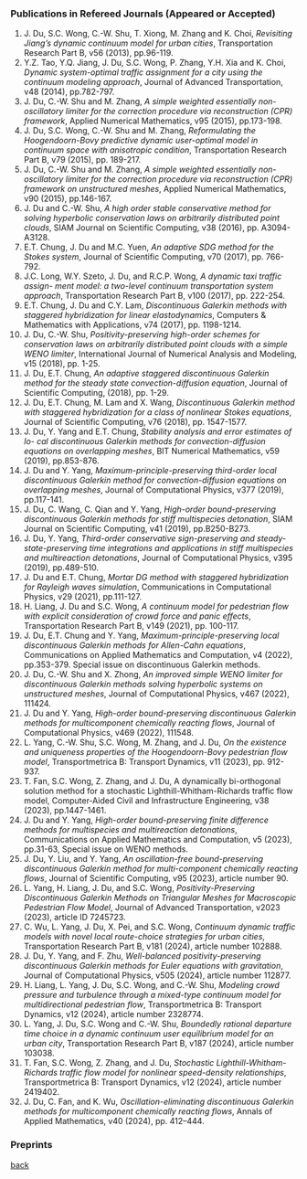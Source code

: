 
### Publications in Refereed Journals (Appeared or Accepted)

1. J. Du, S.C. Wong, C.-W. Shu, T. Xiong, M. Zhang and K. Choi, _Revisiting Jiang’s dynamic continuum model for urban cities_, Transportation Research Part B, v56 (2013), pp.96-119.
2. Y.Z. Tao, Y.Q. Jiang, J. Du, S.C. Wong, P. Zhang, Y.H. Xia and K. Choi, _Dynamic system-optimal traffic assignment for a city using the continuum modeling approach_, Journal of Advanced Transportation, v48 (2014), pp.782-797.
3. J. Du, C.-W. Shu and M. Zhang, _A simple weighted essentially non-oscillatory limiter for the correction procedure via reconstruction (CPR) framework_, Applied Numerical Mathematics, v95 (2015), pp.173-198.
4. J. Du, S.C. Wong, C.-W. Shu and M. Zhang, _Reformulating the Hoogendoorn-Bovy predictive dynamic user-optimal model in continuum space with anisotropic condition_, Transportation Research Part B, v79 (2015), pp. 189-217.
5. J. Du, C.-W. Shu and M. Zhang, _A simple weighted essentially non-oscillatory limiter for the correction procedure via reconstruction (CPR) framework on unstructured meshes_, Applied Numerical Mathematics, v90 (2015), pp.146-167.
6. J. Du and C.-W. Shu, _A high order stable conservative method for solving hyperbolic conservation laws on arbitrarily distributed point clouds_, SIAM Journal on Scientific Computing, v38 (2016), pp. A3094-A3128.
7. E.T. Chung, J. Du and M.C. Yuen, _An adaptive SDG method for the Stokes system_, Journal of Scientific Computing, v70 (2017), pp. 766-792.
8. J.C. Long, W.Y. Szeto, J. Du, and R.C.P. Wong, _A dynamic taxi traffic assign- ment model: a two-level continuum transportation system approach_, Transportation Research Part B, v100 (2017), pp. 222-254.
9. E.T. Chung, J. Du and C.Y. Lam, _Discontinuous Galerkin methods with staggered hybridization for linear elastodynamics_, Computers & Mathematics with Applications, v74 (2017), pp. 1198-1214.
10. J. Du, C.-W. Shu, _Positivity-preserving high-order schemes for conservation laws on arbitrarily distributed point clouds with a simple WENO limiter_, International Journal of Numerical Analysis and Modeling, v15 (2018), pp. 1-25.
11. J. Du, E.T. Chung, _An adaptive staggered discontinuous Galerkin method for the steady state convection-diffusion equation_, Journal of Scientific Computing, (2018), pp. 1-29.
12. J. Du, E.T. Chung, M. Lam and X. Wang, _Discontinuous Galerkin method with staggered hybridization for a class of nonlinear Stokes equations_, Journal of Scientific Computing, v76 (2018), pp. 1547-1577.
13. J. Du, Y. Yang and E.T. Chung, _Stability analysis and error estimates of lo- cal discontinuous Galerkin methods for convection-diffusion equations on overlapping meshes_, BIT Numerical Mathematics, v59 (2019), pp.853-876.
14. J. Du and Y. Yang, _Maximum-principle-preserving third-order local discontinuous Galerkin method for convection-diffusion equations on overlapping meshes_, Journal of Computational Physics, v377 (2019), pp.117-141.
15. J. Du, C. Wang, C. Qian and Y. Yang, _High-order bound-preserving discontinuous Galerkin methods for stiff multispecies detonation_, SIAM Journal on Scientific Computing, v41 (2019), pp.B250-B273.
16. J. Du, Y. Yang, _Third-order conservative sign-preserving and steady-state-preserving time integrations and applications in stiff multispecies and multireaction detonations_, Journal of Computational Physics, v395 (2019), pp.489-510.
17. J. Du and E.T. Chung, _Mortar DG method with staggered hybridization for Rayleigh waves simulation_, Communications in Computational Physics, v29 (2021), pp.111-127.
18. H. Liang, J. Du and S.C. Wong, _A continuum model for pedestrian flow with explicit consideration of crowd force and panic effects_, Transportation Research Part B, v149 (2021), pp. 100-117.
19. J. Du, E.T. Chung and Y. Yang, _Maximum-principle-preserving local discontinuous Galerkin methods for Allen-Cahn equations_, Communications on Applied Mathematics and Computation, v4 (2022), pp.353-379. Special issue on discontinuous Galerkin methods.
20. J. Du, C.-W. Shu and X. Zhong, _An improved simple WENO limiter for discontinuous Galerkin methods solving hyperbolic systems on unstructured meshes_, Journal of Computational Physics, v467 (2022), 111424.
21. J. Du and Y. Yang, _High-order bound-preserving discontinuous Galerkin methods for multicomponent chemically reacting flows_, Journal of Computational Physics, v469 (2022), 111548.
22. L. Yang, C.-W. Shu, S.C. Wong, M. Zhang, and J. Du, _On the existence and uniqueness properties of the Hoogendoorn-Bovy pedestrian flow model_, Transportmetrica B: Transport Dynamics, v11 (2023), pp. 912-937.
23. T. Fan, S.C. Wong, Z. Zhang, and J. Du, A dynamically bi-orthogonal solution method for a stochastic Lighthill-Whitham-Richards traffic flow model, Computer-Aided Civil and Infrastructure Engineering, v38 (2023), pp.1447-1461.
24. J. Du and Y. Yang, _High-order bound-preserving finite difference methods for multispecies and multireaction detonations_, Communications on Applied Mathematics and Computation, v5 (2023), pp.31-63, Special issue on WENO methods.
25. J. Du, Y. Liu, and Y. Yang, _An oscillation-free bound-preserving discontinuous Galerkin method for multi-component chemically reacting flows_, Journal of Scientific Computing, v95 (2023), article number 90.
26. L. Yang, H. Liang, J. Du, and S.C. Wong, _Positivity-Preserving Discontinuous Galerkin Methods on Triangular Meshes for Macroscopic Pedestrian Flow Model_, Journal of Advanced Transportation, v2023 (2023), article ID 7245723.
27. C. Wu, L. Yang, J. Du, X. Pei, and S.C. Wong, _Continuum dynamic traffic models with novel local route-choice strategies for urban cities_, Transportation Research Part B, v181 (2024), article number 102888.
28. J. Du, Y. Yang, and F. Zhu, _Well-balanced positivity-preserving discontinuous Galerkin methods for Euler equations with gravitation_, Journal of Computational Physics, v505 (2024), article number 112877.
29. H. Liang, L. Yang, J. Du, S.C. Wong, and C.-W. Shu, _Modeling crowd pressure and turbulence through a mixed-type continuum model for multidirectional pedestrian flow_, Transportmetrica B: Transport Dynamics, v12 (2024), article number 2328774.
30. L. Yang, J. Du, S.C. Wong and C.-W. Shu, _Boundedly rational departure time choice in a dynamic continuum user equilibrium model for an urban city_, Transportation Research Part B, v187 (2024), article number 103038.
31. T. Fan, S.C. Wong, Z. Zhang, and J. Du, _Stochastic Lighthill-Whitham-Richards traffic flow model for nonlinear speed-density relationships_, Transportmetrica B: Transport Dynamics, v12 (2024), article number 2419402.
32. J. Du, C. Fan, and K. Wu, _Oscillation-eliminating discontinuous Galerkin methods for multicomponent chemically reacting flows_, Annals of Applied Mathematics, v40 (2024), pp. 412–444.


### Preprints





[back](README.md)
